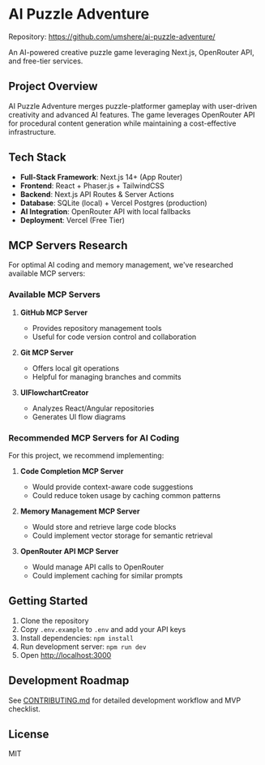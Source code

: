# AI Puzzle Adventure

Repository: https://github.com/umshere/ai-puzzle-adventure/

An AI-powered creative puzzle game leveraging Next.js, OpenRouter API, and free-tier services.

## Project Overview

AI Puzzle Adventure merges puzzle-platformer gameplay with user-driven creativity and advanced AI features. The game leverages OpenRouter API for procedural content generation while maintaining a cost-effective infrastructure.

## Tech Stack

- **Full-Stack Framework**: Next.js 14+ (App Router)
- **Frontend**: React + Phaser.js + TailwindCSS
- **Backend**: Next.js API Routes & Server Actions
- **Database**: SQLite (local) + Vercel Postgres (production)
- **AI Integration**: OpenRouter API with local fallbacks
- **Deployment**: Vercel (Free Tier)

## MCP Servers Research

For optimal AI coding and memory management, we've researched available MCP servers:

### Available MCP Servers

1. **GitHub MCP Server**

   - Provides repository management tools
   - Useful for code version control and collaboration

2. **Git MCP Server**

   - Offers local git operations
   - Helpful for managing branches and commits

3. **UIFlowchartCreator**
   - Analyzes React/Angular repositories
   - Generates UI flow diagrams

### Recommended MCP Servers for AI Coding

For this project, we recommend implementing:

1. **Code Completion MCP Server**

   - Would provide context-aware code suggestions
   - Could reduce token usage by caching common patterns

2. **Memory Management MCP Server**

   - Would store and retrieve large code blocks
   - Could implement vector storage for semantic retrieval

3. **OpenRouter API MCP Server**
   - Would manage API calls to OpenRouter
   - Could implement caching for similar prompts

## Getting Started

1. Clone the repository
2. Copy `.env.example` to `.env` and add your API keys
3. Install dependencies: `npm install`
4. Run development server: `npm run dev`
5. Open [http://localhost:3000](http://localhost:3000)

## Development Roadmap

See [CONTRIBUTING.md](CONTRIBUTING.md) for detailed development workflow and MVP checklist.

## License

MIT
